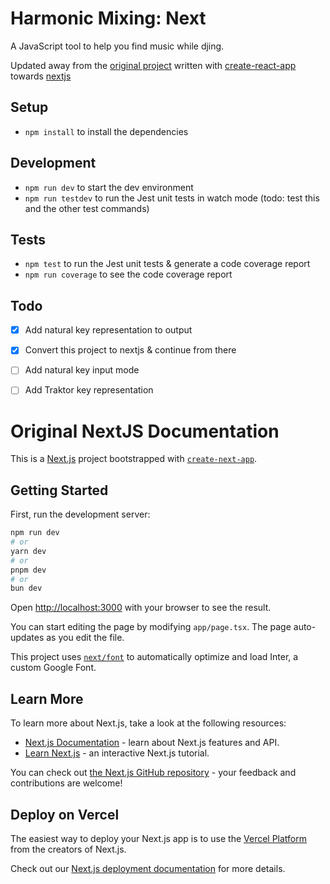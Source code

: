 Harmonic Mixing: Next
===

A JavaScript tool to help you find music while djing.

Updated away from the [original project](https://github.com/anjunatl/harmonic-mixing) written with [create-react-app](https://www.linkedin.com/pulse/end-era-react-team-longer-recommends-create-app-vivek-dwivedi) towards [nextjs](https://react.dev/learn/start-a-new-react-project#nextjs)

## Setup

* `npm install` to install the dependencies

## Development

* `npm run dev` to start the dev environment
* `npm run testdev` to run the Jest unit tests in watch mode (todo: test this and the other test commands)

## Tests

* `npm test` to run the Jest unit tests & generate a code coverage report
* `npm run coverage` to see the code coverage report

## Todo

* [x] Add natural key representation to output
* [x] Convert this project to nextjs & continue from there
* [ ] Add natural key input mode
* [ ] Add Traktor key representation


Original NextJS Documentation
===

This is a [Next.js](https://nextjs.org/) project bootstrapped with [`create-next-app`](https://github.com/vercel/next.js/tree/canary/packages/create-next-app).

## Getting Started

First, run the development server:

```bash
npm run dev
# or
yarn dev
# or
pnpm dev
# or
bun dev
```

Open [http://localhost:3000](http://localhost:3000) with your browser to see the result.

You can start editing the page by modifying `app/page.tsx`. The page auto-updates as you edit the file.

This project uses [`next/font`](https://nextjs.org/docs/basic-features/font-optimization) to automatically optimize and load Inter, a custom Google Font.

## Learn More

To learn more about Next.js, take a look at the following resources:

- [Next.js Documentation](https://nextjs.org/docs) - learn about Next.js features and API.
- [Learn Next.js](https://nextjs.org/learn) - an interactive Next.js tutorial.

You can check out [the Next.js GitHub repository](https://github.com/vercel/next.js/) - your feedback and contributions are welcome!

## Deploy on Vercel

The easiest way to deploy your Next.js app is to use the [Vercel Platform](https://vercel.com/new?utm_medium=default-template&filter=next.js&utm_source=create-next-app&utm_campaign=create-next-app-readme) from the creators of Next.js.

Check out our [Next.js deployment documentation](https://nextjs.org/docs/deployment) for more details.
